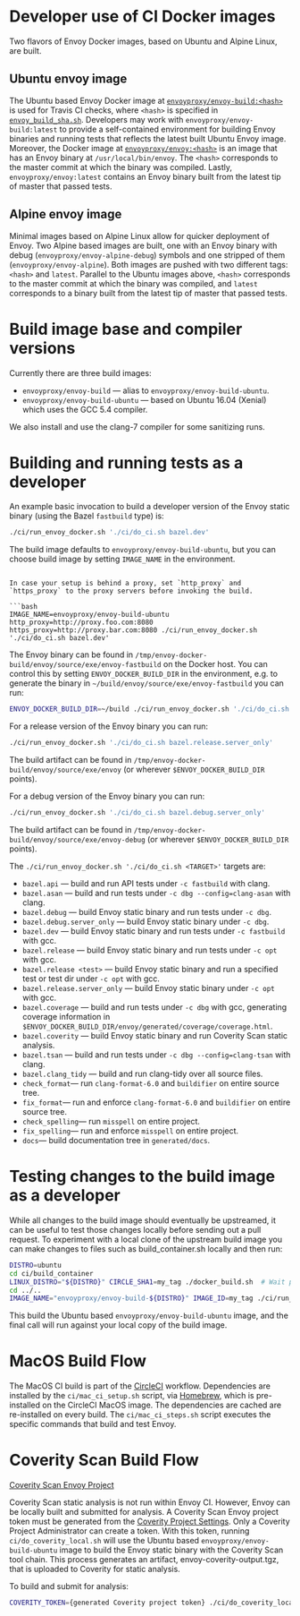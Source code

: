 # Developer use of CI Docker images

Two flavors of Envoy Docker images, based on Ubuntu and Alpine Linux, are built.

## Ubuntu envoy image
The Ubuntu based Envoy Docker image at [`envoyproxy/envoy-build:<hash>`](https://hub.docker.com/r/envoyproxy/envoy-build/) is used for Travis CI checks,
where `<hash>` is specified in [`envoy_build_sha.sh`](https://github.com/envoyproxy/envoy/blob/master/ci/envoy_build_sha.sh). Developers
may work with `envoyproxy/envoy-build:latest` to provide a self-contained environment for building Envoy binaries and
running tests that reflects the latest built Ubuntu Envoy image. Moreover, the Docker image
at [`envoyproxy/envoy:<hash>`](https://hub.docker.com/r/envoyproxy/envoy/) is an image that has an Envoy binary at `/usr/local/bin/envoy`. The `<hash>`
corresponds to the master commit at which the binary was compiled. Lastly, `envoyproxy/envoy:latest` contains an Envoy
binary built from the latest tip of master that passed tests.

## Alpine envoy image

Minimal images based on Alpine Linux allow for quicker deployment of Envoy. Two Alpine based images are built,
one with an Envoy binary with debug (`envoyproxy/envoy-alpine-debug`) symbols and one stripped of them (`envoyproxy/envoy-alpine`).
Both images are pushed with two different tags: `<hash>` and `latest`. Parallel to the Ubuntu images above, `<hash>` corresponds to the
master commit at which the binary was compiled, and `latest` corresponds to a binary built from the latest tip of master that passed tests.

# Build image base and compiler versions

Currently there are three build images:

* `envoyproxy/envoy-build` &mdash; alias to `envoyproxy/envoy-build-ubuntu`.
* `envoyproxy/envoy-build-ubuntu` &mdash; based on Ubuntu 16.04 (Xenial) which uses the GCC 5.4 compiler.

We also install and use the clang-7 compiler for some sanitizing runs.

# Building and running tests as a developer

An example basic invocation to build a developer version of the Envoy static binary (using the Bazel `fastbuild` type) is:

```bash
./ci/run_envoy_docker.sh './ci/do_ci.sh bazel.dev'
```

The build image defaults to `envoyproxy/envoy-build-ubuntu`, but you can choose build image by setting `IMAGE_NAME` in the environment.
```

In case your setup is behind a proxy, set `http_proxy` and `https_proxy` to the proxy servers before invoking the build.

```bash
IMAGE_NAME=envoyproxy/envoy-build-ubuntu http_proxy=http://proxy.foo.com:8080 https_proxy=http://proxy.bar.com:8080 ./ci/run_envoy_docker.sh './ci/do_ci.sh bazel.dev'
```

The Envoy binary can be found in `/tmp/envoy-docker-build/envoy/source/exe/envoy-fastbuild` on the Docker host. You
can control this by setting `ENVOY_DOCKER_BUILD_DIR` in the environment, e.g. to
generate the binary in `~/build/envoy/source/exe/envoy-fastbuild` you can run:

```bash
ENVOY_DOCKER_BUILD_DIR=~/build ./ci/run_envoy_docker.sh './ci/do_ci.sh bazel.dev'
```

For a release version of the Envoy binary you can run:

```bash
./ci/run_envoy_docker.sh './ci/do_ci.sh bazel.release.server_only'
```

The build artifact can be found in `/tmp/envoy-docker-build/envoy/source/exe/envoy` (or wherever
`$ENVOY_DOCKER_BUILD_DIR` points).

For a debug version of the Envoy binary you can run:

```bash
./ci/run_envoy_docker.sh './ci/do_ci.sh bazel.debug.server_only'
```

The build artifact can be found in `/tmp/envoy-docker-build/envoy/source/exe/envoy-debug` (or wherever
`$ENVOY_DOCKER_BUILD_DIR` points).

The `./ci/run_envoy_docker.sh './ci/do_ci.sh <TARGET>'` targets are:

* `bazel.api` &mdash; build and run API tests under `-c fastbuild` with clang.
* `bazel.asan` &mdash; build and run tests under `-c dbg --config=clang-asan` with clang.
* `bazel.debug` &mdash; build Envoy static binary and run tests under `-c dbg`.
* `bazel.debug.server_only` &mdash; build Envoy static binary under `-c dbg`.
* `bazel.dev` &mdash; build Envoy static binary and run tests under `-c fastbuild` with gcc.
* `bazel.release` &mdash; build Envoy static binary and run tests under `-c opt` with gcc.
* `bazel.release <test>` &mdash; build Envoy static binary and run a specified test or test dir under `-c opt` with gcc.
* `bazel.release.server_only` &mdash; build Envoy static binary under `-c opt` with gcc.
* `bazel.coverage` &mdash; build and run tests under `-c dbg` with gcc, generating coverage information in `$ENVOY_DOCKER_BUILD_DIR/envoy/generated/coverage/coverage.html`.
* `bazel.coverity` &mdash; build Envoy static binary and run Coverity Scan static analysis.
* `bazel.tsan` &mdash; build and run tests under `-c dbg --config=clang-tsan` with clang.
* `bazel.clang_tidy` &mdash; build and run clang-tidy over all source files.
* `check_format`&mdash; run `clang-format-6.0` and `buildifier` on entire source tree.
* `fix_format`&mdash; run and enforce `clang-format-6.0` and `buildifier` on entire source tree.
* `check_spelling`&mdash; run `misspell` on entire project.
* `fix_spelling`&mdash; run and enforce `misspell` on entire project.
* `docs`&mdash; build documentation tree in `generated/docs`.

# Testing changes to the build image as a developer

While all changes to the build image should eventually be upstreamed, it can be useful to
test those changes locally before sending out a pull request. To experiment
with a local clone of the upstream build image you can make changes to files such as
build_container.sh locally and then run:

```bash
DISTRO=ubuntu
cd ci/build_container
LINUX_DISTRO="${DISTRO}" CIRCLE_SHA1=my_tag ./docker_build.sh  # Wait patiently for quite some time
cd ../..
IMAGE_NAME="envoyproxy/envoy-build-${DISTRO}" IMAGE_ID=my_tag ./ci/run_envoy_docker.sh './ci/do_ci.sh bazel.whatever'
```

This build the Ubuntu based `envoyproxy/envoy-build-ubuntu` image, and the final call will run against your local copy of the build image.

# MacOS Build Flow

The MacOS CI build is part of the [CircleCI](https://circleci.com/gh/envoyproxy/envoy) workflow.
Dependencies are installed by the `ci/mac_ci_setup.sh` script, via [Homebrew](https://brew.sh),
which is pre-installed on the CircleCI MacOS image. The dependencies are cached are re-installed
on every build. The `ci/mac_ci_steps.sh` script executes the specific commands that
build and test Envoy.

# Coverity Scan Build Flow

[Coverity Scan Envoy Project](https://scan.coverity.com/projects/envoy-proxy)

Coverity Scan static analysis is not run within Envoy CI. However, Envoy can be locally built and
submitted for analysis. A Coverity Scan Envoy project token must be generated from the
[Coverity Project Settings](https://scan.coverity.com/projects/envoy-proxy?tab=project_settings).
Only a Coverity Project Administrator can create a token. With this token, running
`ci/do_coverity_local.sh` will use the Ubuntu based `envoyproxy/envoy-build-ubuntu` image to build the
Envoy static binary with the Coverity Scan tool chain. This process generates an artifact,
envoy-coverity-output.tgz, that is uploaded to Coverity for static analysis.

To build and submit for analysis:
```bash
COVERITY_TOKEN={generated Coverity project token} ./ci/do_coverity_local.sh
```
